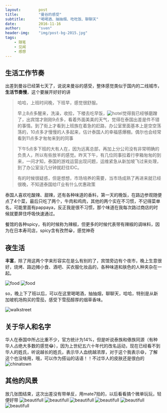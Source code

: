```yaml
---
layout:        post
title:         "曼谷的感受"
subtitle:      "喝喝酒、抽抽烟、吃吃饭、聊聊天"
date:          2016-11-16
author:        "sven"
header-img:    "img/post-bg-2015.jpg"
tags:
    - 随笔
    - 见闻
    - 感想
---
```


## 生活工作节奏
出差到曼谷已经第七天了，说说来曼谷的感受，整体感觉类似于国内的二线城市，**生活节奏慢**，这个要展开好好的讲
> 哈哈，上班时间晚，下班早，感觉很舒服。
> 
> 早上8点多醒来，洗澡，收拾，下楼去吃早饭，![hotel](http://sven-blog.oss-cn-shanghai.aliyuncs.com/2016-11-16/WechatIMG19.jpeg?x-oss-process=style/big)觉得我已经够磨蹭了，出宾馆才刚刚9点多，看着外面美美的天气，觉得在泰国出差是件不错的事情。到了街上才看到上班族在着急的赶路，办公室里面基本上是空空荡荡的，10点多才慢慢的人多起来，估计泰国人的幸福感爆棚。偶尔也会经常看到11点多才匆匆来到的同事
> 
> 下午5点多下班的大有人在，因为远离总部，再加上分公司没有非常明确的负责人，所以有些放羊的感觉。昨天下午，有几位同事拉着行李箱匆匆的到来，一问才知，泰国的游戏运营出现问题，运维紧急从新加坡飞过来处理，到了办公室没几分钟就赶往IDC。
> 
> 有的时候很疑惑，但是想想，市场培养的需要，当市场成熟了再进来就已经很晚，不知道泰国给IT业有什么优惠政策

泰国人喜欢吃酸辣、甜辣，还有各种味道的香料，第一天的晚饭，在路边参观随便点了4个菜，最后只吃了两个，牛肉和鸡肉，其他的两个实在不习惯，不记得菜单名，可能里面有pappaya，反正我是很不习惯，那个味道在我每次路过商店的时候就要屏住呼吸快速通过。

餐馆的各种spicy，有的时候称为辣椒，但更多的时候代表带有辣椒的调味料，因为在日本寿司店，spicy含有孜然😀，感觉神奇

## 夜生活
**丰富**，除了用这两个字来形容实在是么有别的了，宾馆旁边有个夜市，晚上生意很好，烧烤、路边摊小食、酒吧、买衣服化妆品的，各种味道和肤色的人种夹杂在一起。

![food](http://sven-blog.oss-cn-shanghai.aliyuncs.com/2016-11-16/WechatIMG32.jpeg?x-oss-process=style/big)
![food](http://sven-blog.oss-cn-shanghai.aliyuncs.com/2016-11-16/WechatIMG33.jpeg?x-oss-process=style/big)

so，晚上下了班以后，可以在这里喝喝酒，抽抽烟，聊聊天，哈哈，特别是从新加坡机场购买的雪茄，感受下雪茄醇厚的烟草香味。

![walkstreet](http://sven-blog.oss-cn-shanghai.aliyuncs.com/2016-11-16/WechatIMG21.jpeg?x-oss-process=style/big)


## 关于华人和名字
华人在泰国中所占比重不少，官方统计为14%，但是听说泰族和傣族同源（有种华人占绝大多数的感觉😂），因为上世纪五六十年代的改名运动，现在已经看不到华人的姓氏，听说越长的姓氏，表示华人血统越浓厚，对于这个我表示😄，了解这个也没啥用，哦，可以作为搭讪的话语！！不过华人的皮肤还是很白的
![chinatown](http://sven-blog.oss-cn-shanghai.aliyuncs.com/2016-11-16/WechatIMG17.jpeg?x-oss-process=style/big)

## 其他的风景
放几张图结束，这次出差没有带单反，用mate7拍的，以后看看搞个微单玩玩，轻便好带
![beautifull](http://sven-blog.oss-cn-shanghai.aliyuncs.com/2016-11-16/WechatIMG27.jpeg?x-oss-process=style/big)
![beautifull](http://sven-blog.oss-cn-shanghai.aliyuncs.com/2016-11-16/WechatIMG24.jpeg?x-oss-process=style/big)
![beautifull](http://sven-blog.oss-cn-shanghai.aliyuncs.com/2016-11-16/WechatIMG23.jpeg?x-oss-process=style/big)
![beautifull](http://sven-blog.oss-cn-shanghai.aliyuncs.com/2016-11-16/WechatIMG28.jpeg?x-oss-process=style/big)
![beautifull](http://sven-blog.oss-cn-shanghai.aliyuncs.com/2016-11-16/WechatIMG26.jpeg?x-oss-process=style/big)
![beautifull](http://sven-blog.oss-cn-shanghai.aliyuncs.com/2016-11-16/WechatIMG8.jpeg?x-oss-process=style/big)